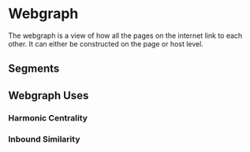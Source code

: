 # Webgraph
The webgraph is a view of how all the pages on the internet link to each other. It can either be constructed on the page or host level. 

## Segments


## Webgraph Uses
### Harmonic Centrality
### Inbound Similarity

